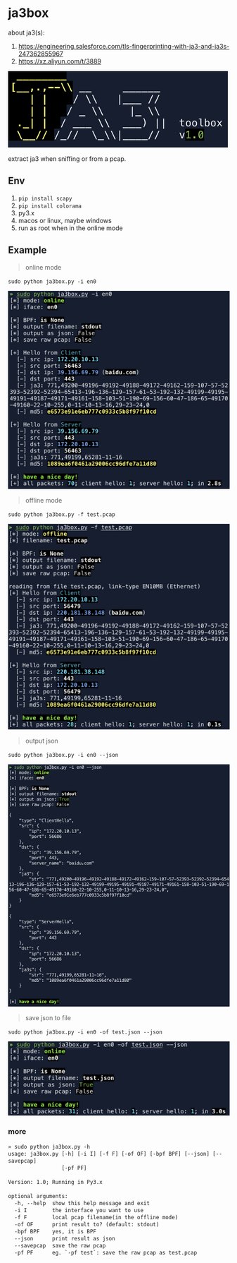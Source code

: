 # ja3box

about ja3(s): 
1. https://engineering.salesforce.com/tls-fingerprinting-with-ja3-and-ja3s-247362855967
2. https://xz.aliyun.com/t/3889

<img src="/pics/logo.png" width="500">

extract ja3 when sniffing or from a pcap.

## Env

1. `pip install scapy`
2. `pip install colorama`
2. py3.x
3. macos or linux, maybe windows
4. run as root when in the online mode

## Example
> online mode

`sudo python ja3box.py -i en0`

<img src="/pics/online.png" width="600">

> offline mode

`sudo python ja3box.py -f test.pcap`

<img src="/pics/offline.png" width="600">

> output json

`sudo python ja3box.py -i en0 --json`

<img src="/pics/output-json.png">

> save json to file

`sudo python ja3box.py -i en0 -of test.json --json`

<img src="/pics/output-json-to-file.png" width="600">

### more
```
» sudo python ja3box.py -h
usage: ja3box.py [-h] [-i I] [-f F] [-of OF] [-bpf BPF] [--json] [--savepcap]
                 [-pf PF]

Version: 1.0; Running in Py3.x

optional arguments:
  -h, --help  show this help message and exit
  -i I        the interface you want to use
  -f F        local pcap filename(in the offline mode)
  -of OF      print result to? (default: stdout)
  -bpf BPF    yes, it is BPF
  --json      print result as json
  --savepcap  save the raw pcap
  -pf PF      eg. `-pf test`: save the raw pcap as test.pcap

```

